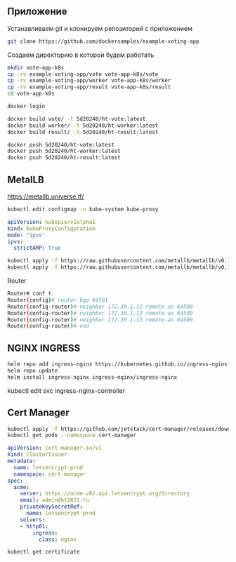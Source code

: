 
## Приложение

Устанавливаем git и клонируем репозиторий с приложением

```bash
git clone https://github.com/dockersamples/example-voting-app
```

Создаем директорию в которой будем работать

```bash
mkdir vote-app-k8s
cp -rv example-voting-app/vote vote-app-k8s/vote
cp -rv example-voting-app/worker vote-app-k8s/worker
cp -rv example-voting-app/result vote-app-k8s/result
cd vote-app-k8s
```

```bash
docker login

docker build vote/ -t 5d20240/ht-vote:latest
docker build worker/ -t 5d20240/ht-worker:latest
docker build result/ -t 5d20240/ht-result:latest

docker push 5d20240/ht-vote:latest
docker push 5d20240/ht-worker:latest
docker push 5d20240/ht-result:latest
```

## MetalLB

https://metallb.universe.tf/


```bash
kubectl edit configmap -n kube-system kube-proxy

```


```YAML
apiVersion: kubepio/v1alpha1
kind: KubeProxyConfiguration
mode: "ipvs"
ipvs:
  strictARP: true
  ```

```bash
kubectl apply -f https://raw.githubusercontent.com/metallb/metallb/v0.10.2/manifests/namespace.yaml
kubectl apply -f https://raw.githubusercontent.com/metallb/metallb/v0.10.2/manifests/metallb.yaml
```
Router

```bash
Router# conf t
Router(config)# router bgp 64501
Router(config-router)# neighbor 172.30.1.11 remote-as 64500
Router(config-router)# neighbor 172.30.1.12 remote-as 64500
Router(config-router)# neighbor 172.30.1.13 remote-as 64500
Router(config-router)# end
```

##  NGINX INGRESS


```sh
helm repo add ingress-nginx https://kubernetes.github.io/ingress-nginx
helm repo update
helm install ingress-nginx ingress-nginx/ingress-nginx
```

kubectl edit svc ingress-nginx-controller 

## Cert Manager

```bash
kubectl apply -f https://github.com/jetstack/cert-manager/releases/download/v1.5.3/cert-manager.yaml
kubectl get pods --namespace cert-manager
```


```YAML
apiVersion: cert-manager.io/v1
kind: ClusterIssuer
metadata:
  name: letsencrypt-prod
  namespace: cert-manager
spec:
  acme:
    server: https://acme-v02.api.letsencrypt.org/directory
    email: admin@ht2021.ru
    privateKeySecretRef:
      name: letsencrypt-prod
    solvers:
    - http01:
        ingress:
          class: nginx
```

```bash
kubectl get certificate
```